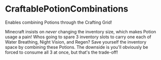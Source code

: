 # CraftablePotionCombinations
Enables combining Potions through the Crafting Grid!

Minecraft insists on *never* changing the inventory size, which makes Potion usage a pain! Whos going to spare 3 inventory slots to carry one each of Water Breathing, Night Vision, and Regen? Save yourself the inventory space by combining these Potions. The downside is you'll obviously be forced to consume all 3 at once, but that's the trade-off!
